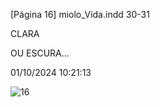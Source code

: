 [Página 16]
miolo_Vida.indd 30-31

CLARA

OU ESCURA...



01/10/2024 10:21:13

![16](./img/page_16-01.jpg)
